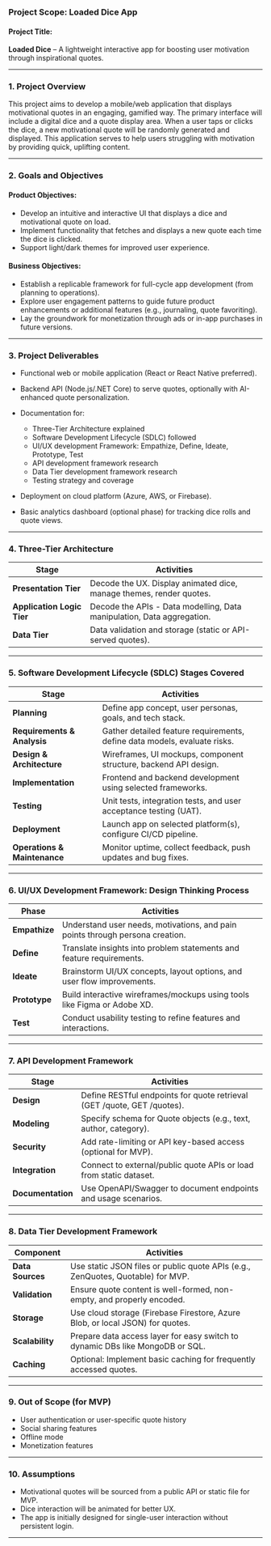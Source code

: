 ### **Project Scope: Loaded Dice App**

#### **Project Title:**

**Loaded Dice** – A lightweight interactive app for boosting user motivation through inspirational quotes.

---

### **1. Project Overview**

This project aims to develop a mobile/web application that displays motivational quotes in an engaging, gamified way. The primary interface will include a digital dice and a quote display area. When a user taps or clicks the dice, a new motivational quote will be randomly generated and displayed. This application serves to help users struggling with motivation by providing quick, uplifting content.

---

### **2. Goals and Objectives**

#### **Product Objectives:**

* Develop an intuitive and interactive UI that displays a dice and motivational quote on load.
* Implement functionality that fetches and displays a new quote each time the dice is clicked.
* Support light/dark themes for improved user experience.

#### **Business Objectives:**

* Establish a replicable framework for full-cycle app development (from planning to operations).
* Explore user engagement patterns to guide future product enhancements or additional features (e.g., journaling, quote favoriting).
* Lay the groundwork for monetization through ads or in-app purchases in future versions.

---

### **3. Project Deliverables**

* Functional web or mobile application (React or React Native preferred).
* Backend API (Node.js/.NET Core) to serve quotes, optionally with AI-enhanced quote personalization.
* Documentation for:

  * Three-Tier Architecture explained
  * Software Development Lifecycle (SDLC) followed
  * UI/UX development Framework: Empathize, Define, Ideate, Prototype, Test
  * API development framework research
  * Data Tier development framework research
  * Testing strategy and coverage
* Deployment on cloud platform (Azure, AWS, or Firebase).
* Basic analytics dashboard (optional phase) for tracking dice rolls and quote views.

---

### **4. Three-Tier Architecture**

| Stage                      | Activities                                                             |
| -------------------------- | ---------------------------------------------------------------------- |
| **Presentation Tier**      | Decode the UX. Display animated dice, manage themes, render quotes.    |
| **Application Logic Tier** | Decode the APIs - Data modelling, Data manipulation, Data aggregation. |
| **Data Tier**              | Data validation and storage (static or API-served quotes).             |

---

### **5. Software Development Lifecycle (SDLC) Stages Covered**

| Stage                        | Activities                                                                |
| ---------------------------- | ------------------------------------------------------------------------- |
| **Planning**                 | Define app concept, user personas, goals, and tech stack.                 |
| **Requirements & Analysis**  | Gather detailed feature requirements, define data models, evaluate risks. |
| **Design & Architecture**    | Wireframes, UI mockups, component structure, backend API design.          |
| **Implementation**           | Frontend and backend development using selected frameworks.               |
| **Testing**                  | Unit tests, integration tests, and user acceptance testing (UAT).         |
| **Deployment**               | Launch app on selected platform(s), configure CI/CD pipeline.             |
| **Operations & Maintenance** | Monitor uptime, collect feedback, push updates and bug fixes.             |

---

### **6. UI/UX Development Framework: Design Thinking Process**

| Phase         | Activities                                                                    |
| ------------- | ----------------------------------------------------------------------------- |
| **Empathize** | Understand user needs, motivations, and pain points through persona creation. |
| **Define**    | Translate insights into problem statements and feature requirements.          |
| **Ideate**    | Brainstorm UI/UX concepts, layout options, and user flow improvements.        |
| **Prototype** | Build interactive wireframes/mockups using tools like Figma or Adobe XD.      |
| **Test**      | Conduct usability testing to refine features and interactions.                |

---

### **7. API Development Framework**

| Stage             | Activities                                                              |
| ----------------- | ----------------------------------------------------------------------- |
| **Design**        | Define RESTful endpoints for quote retrieval (GET /quote, GET /quotes). |
| **Modeling**      | Specify schema for Quote objects (e.g., text, author, category).        |
| **Security**      | Add rate-limiting or API key-based access (optional for MVP).           |
| **Integration**   | Connect to external/public quote APIs or load from static dataset.      |
| **Documentation** | Use OpenAPI/Swagger to document endpoints and usage scenarios.          |

---

### **8. Data Tier Development Framework**

| Component        | Activities                                                                      |
| ---------------- | ------------------------------------------------------------------------------- |
| **Data Sources** | Use static JSON files or public quote APIs (e.g., ZenQuotes, Quotable) for MVP. |
| **Validation**   | Ensure quote content is well-formed, non-empty, and properly encoded.           |
| **Storage**      | Use cloud storage (Firebase Firestore, Azure Blob, or local JSON) for quotes.   |
| **Scalability**  | Prepare data access layer for easy switch to dynamic DBs like MongoDB or SQL.   |
| **Caching**      | Optional: Implement basic caching for frequently accessed quotes.               |

---

### **9. Out of Scope (for MVP)**

* User authentication or user-specific quote history
* Social sharing features
* Offline mode
* Monetization features

---

### **10. Assumptions**

* Motivational quotes will be sourced from a public API or static file for MVP.
* Dice interaction will be animated for better UX.
* The app is initially designed for single-user interaction without persistent login.

---